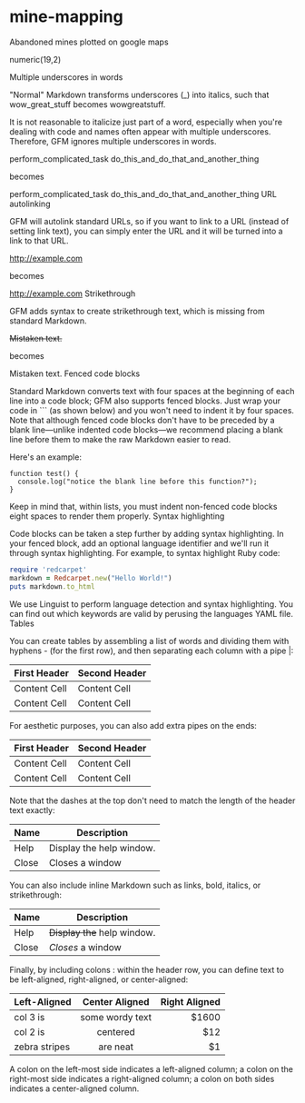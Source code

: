 mine-mapping
============

Abandoned mines plotted on google maps


numeric(19,2)

Multiple underscores in words

"Normal" Markdown transforms underscores (_) into italics, such that wow_great_stuff becomes wowgreatstuff.

It is not reasonable to italicize just part of a word, especially when you're dealing with code and names often appear with multiple underscores. Therefore, GFM ignores multiple underscores in words.

perform_complicated_task
do_this_and_do_that_and_another_thing

becomes

perform_complicated_task
do_this_and_do_that_and_another_thing
URL autolinking

GFM will autolink standard URLs, so if you want to link to a URL (instead of setting link text), you can simply enter the URL and it will be turned into a link to that URL.

http://example.com

becomes

http://example.com
Strikethrough

GFM adds syntax to create strikethrough text, which is missing from standard Markdown.

~~Mistaken text.~~

becomes

Mistaken text.
Fenced code blocks

Standard Markdown converts text with four spaces at the beginning of each line into a code block; GFM also supports fenced blocks. Just wrap your code in ``` (as shown below) and you won't need to indent it by four spaces. Note that although fenced code blocks don't have to be preceded by a blank line—unlike indented code blocks—we recommend placing a blank line before them to make the raw Markdown easier to read.

Here's an example:

```
function test() {
  console.log("notice the blank line before this function?");
}
```

Keep in mind that, within lists, you must indent non-fenced code blocks eight spaces to render them properly.
Syntax highlighting

Code blocks can be taken a step further by adding syntax highlighting. In your fenced block, add an optional language identifier and we'll run it through syntax highlighting. For example, to syntax highlight Ruby code:

```ruby
require 'redcarpet'
markdown = Redcarpet.new("Hello World!")
puts markdown.to_html
```

We use Linguist to perform language detection and syntax highlighting. You can find out which keywords are valid by perusing the languages YAML file.
Tables

You can create tables by assembling a list of words and dividing them with hyphens - (for the first row), and then separating each column with a pipe |:

First Header  | Second Header
------------- | -------------
Content Cell  | Content Cell
Content Cell  | Content Cell

For aesthetic purposes, you can also add extra pipes on the ends:

| First Header  | Second Header |
| ------------- | ------------- |
| Content Cell  | Content Cell  |
| Content Cell  | Content Cell  |

Note that the dashes at the top don't need to match the length of the header text exactly:

| Name | Description          |
| ------------- | ----------- |
| Help      | Display the help window.|
| Close     | Closes a window     |

You can also include inline Markdown such as links, bold, italics, or strikethrough:

| Name | Description          |
| ------------- | ----------- |
| Help      | ~~Display the~~ help window.|
| Close     | _Closes_ a window     |

Finally, by including colons : within the header row, you can define text to be left-aligned, right-aligned, or center-aligned:

| Left-Aligned  | Center Aligned  | Right Aligned |
| :------------ |:---------------:| -----:|
| col 3 is      | some wordy text | $1600 |
| col 2 is      | centered        |   $12 |
| zebra stripes | are neat        |    $1 |

A colon on the left-most side indicates a left-aligned column; a colon on the right-most side indicates a right-aligned column; a colon on both sides indicates a center-aligned column.
